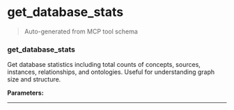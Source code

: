# get_database_stats

> Auto-generated from MCP tool schema

### get_database_stats

Get database statistics including total counts of concepts, sources, instances, relationships, and ontologies. Useful for understanding graph size and structure.

**Parameters:**



---
